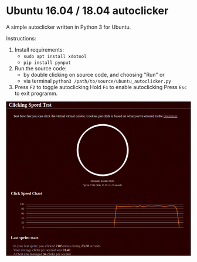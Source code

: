 # Ubuntu 16.04 / 18.04 autoclicker
A simple autoclicker written in Python 3 for Ubuntu.

Instructions:
1) Install requirements:
    - `sudo apt install xdotool`
    - `pip install pynput`
2) Run the source code:
    - by double clicking on source code, and choosing "Run" or
    - via terminal `python3 /path/to/source/ubuntu_autoclicker.py`
3) Press `F2` to toggle autoclicking
   Hold `F4` to enable autoclicking
   Press `Esc` to exit programm.


![Autoclicker test results:](https://github.com/vraimonds/ubuntu_autoclicker/blob/master/autoclicker-test-results.png "Autoclicker test results")
